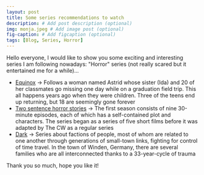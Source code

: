```yaml
---
layout: post
title: Some series recommendations to watch
description: # Add post description (optional)
img: monja.jpeg # Add image post (optional)
fig-caption: # Add figcaption (optional)
tags: [Blog, Series, Horror]
---
```


Hello everyone, I would like to show you some exciting and interesting series I am following nowadays: "Horror" series (not really scared but it entertained me for a while)...

* [Equinox](http://gestyy.com/etY4aO) -> Follows a woman named Astrid whose sister (Ida) and 20 of her classmates go missing one day while on a graduation field trip. This all happens years ago when they were children. Three of the teens end up returning, but 18 are seemingly gone forever
* [Two sentence horror stories](http://gestyy.com/etY4f7) -> The first season consists of nine 30-minute episodes, each of which has a self-contained plot and characters. The series began as a series of five short films before it was adapted by The CW as a regular series
* [Dark](http://gestyy.com/etY4nu) -> Series about factions of people, most of whom are related to one another through generations of small-town links, fighting for control of time travel. In the town of Winden, Germany, there are several families who are all interconnected thanks to a 33-year-cycle of trauma

Thank you so much, hope you like it!
